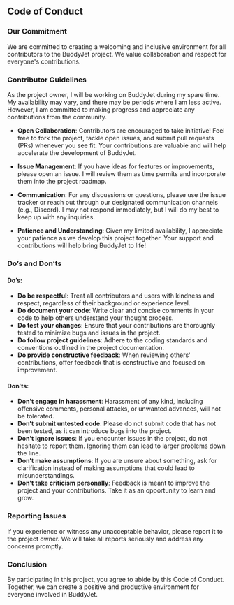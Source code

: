## Code of Conduct

### Our Commitment
We are committed to creating a welcoming and inclusive environment for all contributors to the BuddyJet project. We value collaboration and respect for everyone's contributions.

### Contributor Guidelines

As the project owner, I will be working on BuddyJet during my spare time. My availability may vary, and there may be periods where I am less active. However, I am committed to making progress and appreciate any contributions from the community.

- **Open Collaboration**: Contributors are encouraged to take initiative! Feel free to fork the project, tackle open issues, and submit pull requests (PRs) whenever you see fit. Your contributions are valuable and will help accelerate the development of BuddyJet.

- **Issue Management**: If you have ideas for features or improvements, please open an issue. I will review them as time permits and incorporate them into the project roadmap.

- **Communication**: For any discussions or questions, please use the issue tracker or reach out through our designated communication channels (e.g., Discord). I may not respond immediately, but I will do my best to keep up with any inquiries.

- **Patience and Understanding**: Given my limited availability, I appreciate your patience as we develop this project together. Your support and contributions will help bring BuddyJet to life!

### Do’s and Don’ts

#### Do’s:
- **Do be respectful**: Treat all contributors and users with kindness and respect, regardless of their background or experience level.
- **Do document your code**: Write clear and concise comments in your code to help others understand your thought process.
- **Do test your changes**: Ensure that your contributions are thoroughly tested to minimize bugs and issues in the project.
- **Do follow project guidelines**: Adhere to the coding standards and conventions outlined in the project documentation.
- **Do provide constructive feedback**: When reviewing others' contributions, offer feedback that is constructive and focused on improvement.

#### Don’ts:
- **Don’t engage in harassment**: Harassment of any kind, including offensive comments, personal attacks, or unwanted advances, will not be tolerated.
- **Don’t submit untested code**: Please do not submit code that has not been tested, as it can introduce bugs into the project.
- **Don’t ignore issues**: If you encounter issues in the project, do not hesitate to report them. Ignoring them can lead to larger problems down the line.
- **Don’t make assumptions**: If you are unsure about something, ask for clarification instead of making assumptions that could lead to misunderstandings.
- **Don’t take criticism personally**: Feedback is meant to improve the project and your contributions. Take it as an opportunity to learn and grow.

### Reporting Issues
If you experience or witness any unacceptable behavior, please report it to the project owner. We will take all reports seriously and address any concerns promptly.

### Conclusion
By participating in this project, you agree to abide by this Code of Conduct. Together, we can create a positive and productive environment for everyone involved in BuddyJet.
